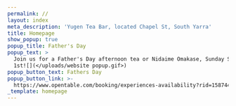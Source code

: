 ```yaml
---
permalink: //
layout: index
meta_description: 'Yugen Tea Bar, located Chapel St, South Yarra'
title: Homepage
show_popup: true
popup_title: Father's Day
popup_text: >
  Join us for a Father's Day afternoon tea or Nidaime Omakase, Sunday September
  1st![](</uploads/website popup.gif>)
popup_button_text: Fathers Day
popup_button_link: >-
  https://www.opentable.com/booking/experiences-availability?rid=158744&restref=158744&experienceId=319834&utm_source=external&utm_medium=referral&utm_campaign=shared
_template: homepage
---
```


